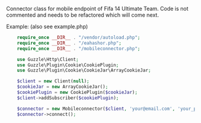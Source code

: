 Connector class for mobile endpoint of Fifa 14 Ultimate Team.
Code is not commented and needs to be refactored which will come next.

Example: (also see example.php)
```php
    require_once __DIR__ . "/vendor/autoload.php";
    require_once __DIR__ . "/eahashor.php";
    require_once __DIR__ . "/mobileconnector.php";

	use Guzzle\Http\Client;
	use Guzzle\Plugin\Cookie\CookiePlugin;
	use Guzzle\Plugin\Cookie\CookieJar\ArrayCookieJar;

	$client = new Client(null);
	$cookieJar = new ArrayCookieJar();
    $cookiePlugin = new CookiePlugin($cookieJar);
    $client->addSubscriber($cookiePlugin);

	$connector = new Mobileconnector($client, 'your@email.com', 'your_password', 'secret_answer', 'xbox');
	$connector->connect();
```